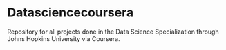 Datasciencecoursera
===================

Repository for all projects done in the Data Science Specialization through Johns Hopkins University via Coursera.

